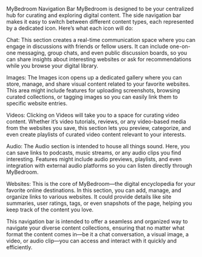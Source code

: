 MyBedroom Navigation Bar
MyBedroom is designed to be your centralized hub for curating and exploring digital content. The side navigation bar makes it easy to switch between different content types, each represented by a dedicated icon. Here’s what each icon will do:

Chat:
This section creates a real-time communication space where you can engage in discussions with friends or fellow users. It can include one-on-one messaging, group chats, and even public discussion boards, so you can share insights about interesting websites or ask for recommendations while you browse your digital library.

Images:
The Images icon opens up a dedicated gallery where you can store, manage, and share visual content related to your favorite websites. This area might include features for uploading screenshots, browsing curated collections, or tagging images so you can easily link them to specific website entries.

Videos:
Clicking on Videos will take you to a space for curating video content. Whether it’s video tutorials, reviews, or any video-based media from the websites you save, this section lets you preview, categorize, and even create playlists of curated video content relevant to your interests.

Audio:
The Audio section is intended to house all things sound. Here, you can save links to podcasts, music streams, or any audio clips you find interesting. Features might include audio previews, playlists, and even integration with external audio platforms so you can listen directly through MyBedroom.

Websites:
This is the core of MyBedroom—the digital encyclopedia for your favorite online destinations. In this section, you can add, manage, and organize links to various websites. It could provide details like site summaries, user ratings, tags, or even snapshots of the page, helping you keep track of the content you love.

This navigation bar is intended to offer a seamless and organized way to navigate your diverse content collections, ensuring that no matter what format the content comes in—be it a chat conversation, a visual image, a video, or audio clip—you can access and interact with it quickly and efficiently.
